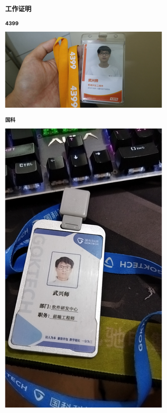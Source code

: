 
## 工作证明

### 4399

![20210929_092240](/20210929_092240.jpg)

### 国科

![image-20230507073428517](/image-20230507073428517.png)